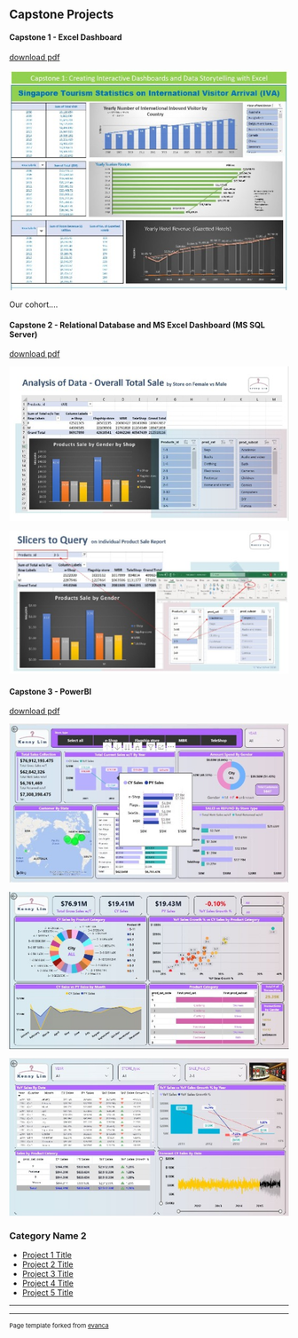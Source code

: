 ## Capstone Projects
#### Capstone 1 - Excel Dashboard

[download pdf](pdf/cp1_excel_1_pdf.pdf)
<p><img src="/images/cp1_excel_1_5.jpg?raw=true"/></p>
<p>Our cohort....</p>

#### Capstone 2 - Relational Database and MS Excel Dashboard (MS SQL Server)

[download pdf](/pdf/retail_case_study_r3.pdf)
<p><img src="images/cp2_sql_p1.jpg?raw=true"/>
<p><img src="images/cp2_sql_p2.jpg?raw=true"/></p>


#### Capstone 3 - PowerBI
[download pdf](pdf/retailcasestudy_powerbi.pdf)
<p><img src="images/cp3_powerbi_p1.JPG?raw=true"/>
<p><img src="images/cp3_powerbi_p2.jpg?raw=true"/>
<p><img src="images/cp3_powerbi_p3.jpg?raw=true"/></p>


### Category Name 2

- [Project 1 Title](http://example.com/)
- [Project 2 Title](http://example.com/)
- [Project 3 Title](http://example.com/)
- [Project 4 Title](http://example.com/)
- [Project 5 Title](http://example.com/)

---




---
<p style="font-size:11px">Page template forked from <a href="https://github.com/evanca/quick-portfolio">evanca</a></p>
<!-- Remove above link if you don't want to attibute -->
